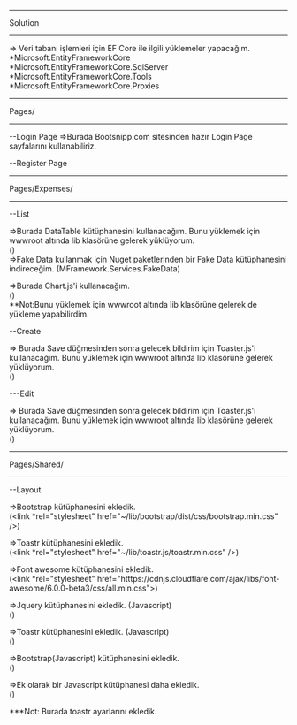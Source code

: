 ******************************
Solution
******************************
=> Veri tabanı işlemleri için EF Core ile ilgili yüklemeler yapacağım.
<br>
*Microsoft.EntityFrameworkCore
<br>
*Microsoft.EntityFrameworkCore.SqlServer
<br>
*Microsoft.EntityFrameworkCore.Tools
<br>
*Microsoft.EntityFrameworkCore.Proxies


******************************
Pages/
******************************

--Login Page
=>Burada Bootsnipp.com sitesinden hazır Login Page sayfalarını kullanabiliriz.

--Register Page

******************************
Pages/Expenses/
******************************

--List

=>Burada DataTable kütüphanesini kullanacağım. Bunu yüklemek için wwwroot
altında lib klasörüne gelerek yüklüyorum. <br> (<script src="~/lib/datatables/js/jquery.dataTables.min.js"></script>)
<br>
=>Fake Data kullanmak için Nuget paketlerinden bir Fake Data kütüphanesini indireceğim. (MFramework.Services.FakeData)

=>Burada Chart.js'i kullanacağım. <br> (<script src="htttps://cdn.jsdelivr.net/npm/chart.js"></script>)
<br>
**Not:Bunu yüklemek için wwwroot altında lib klasörüne gelerek de yükleme yapabilirdim.

--Create

=> Burada Save düğmesinden sonra gelecek bildirim için Toaster.js'i kullanacağım. Bunu yüklemek için wwwroot
altında lib klasörüne gelerek yüklüyorum. <br> (<script src="~/lib/toastr.js/toastr.min.js"></script>)

---Edit

=> Burada Save düğmesinden sonra gelecek bildirim için Toaster.js'i kullanacağım. Bunu yüklemek için wwwroot
altında lib klasörüne gelerek yüklüyorum. <br> (<script src="~/lib/toastr.js/toastr.min.js"></script>)

******************************
Pages/Shared/
******************************

--Layout

=>Bootstrap kütüphanesini ekledik. <br> (<link *rel="stylesheet" href="~/lib/bootstrap/dist/css/bootstrap.min.css" />)

=>Toastr kütüphanesini ekledik. <br> (<link *rel="stylesheet" href="~/lib/toastr.js/toastr.min.css" />)

=>Font awesome kütüphanesini ekledik. <br> (<link *rel="stylesheet" href="htttps://cdnjs.cloudflare.com/ajax/libs/font-awesome/6.0.0-beta3/css/all.min.css">)

=>Jquery kütüphanesini ekledik. (Javascript) <br> (<script src="~/lib/jquery/dist/jquery.min.js"></script>)

=>Toastr kütüphanesini ekledik. (Javascript) <br> (<script src="~/lib/toastr.js/toastr.min.js"></script>)

=>Bootstrap(Javascript) kütüphanesini ekledik. <br> (<script src="~/lib/bootstrap/dist/js/bootstrap.bundle.min.js"></script>)

=>Ek olarak bir Javascript kütüphanesi daha ekledik. <br> (<script src="~/js/site.js" asp-append-version="true"></script>)

***Not: Burada toastr ayarlarını ekledik.
    
    
